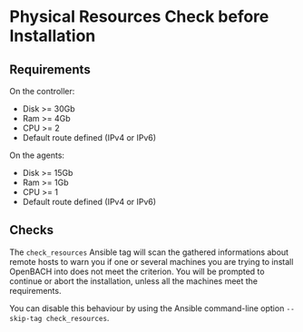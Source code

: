 # Physical Resources Check before Installation

## Requirements

On the controller:

 * Disk >= 30Gb
 * Ram >= 4Gb
 * CPU >= 2
 * Default route defined (IPv4 or IPv6)

On the agents:

 * Disk >= 15Gb
 * Ram >= 1Gb
 * CPU >= 1
 * Default route defined (IPv4 or IPv6)

## Checks

The `check_resources` Ansible tag will scan the gathered informations about remote hosts to warn
you if one or several machines you are trying to install OpenBACH into does not meet the criterion.
You will be prompted to continue or abort the installation, unless all the machines meet the
requirements.

You can disable this behaviour by using the Ansible command-line option `--skip-tag check_resources`.
